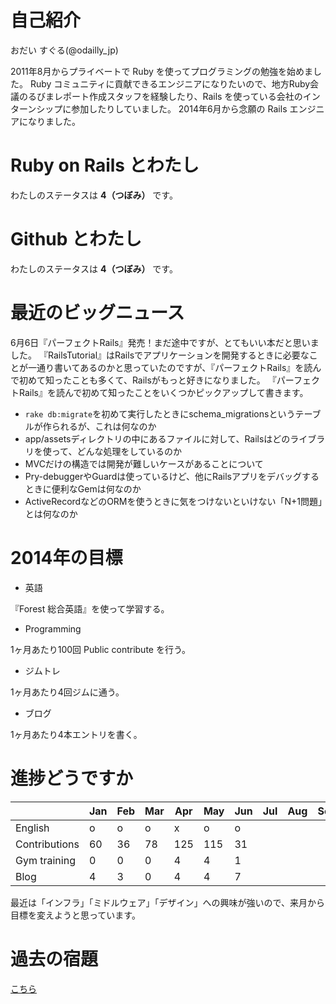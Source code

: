 # 自己紹介
おだい すぐる(@odailly_jp)

2011年8月からプライベートで Ruby を使ってプログラミングの勉強を始めました。
Ruby コミュニティに貢献できるエンジニアになりたいので、地方Ruby会議のるびまレポート作成スタッフを経験したり、Rails を使っている会社のインターンシップに参加したりしていました。
2014年6月から念願の Rails エンジニアになりました。

# Ruby on Rails とわたし
わたしのステータスは **4（つぼみ）** です。

# Github とわたし
わたしのステータスは **4（つぼみ）** です。  

# 最近のビッグニュース
6月6日『パーフェクトRails』発売！まだ途中ですが、とてもいい本だと思いました。
『RailsTutorial』はRailsでアプリケーションを開発するときに必要なことが一通り書いてあるのかと思っていたのですが、『パーフェクトRails』を読んで初めて知ったことも多くて、Railsがもっと好きになりました。
『パーフェクトRails』を読んで初めて知ったことをいくつかピックアップして書きます。
- `rake db:migrate`を初めて実行したときにschema_migrationsというテーブルが作られるが、これは何なのか
- app/assetsディレクトリの中にあるファイルに対して、Railsはどのライブラリを使って、どんな処理をしているのか
- MVCだけの構造では開発が難しいケースがあることについて
- Pry-debuggerやGuardは使っているけど、他にRailsアプリをデバッグするときに便利なGemは何なのか
- ActiveRecordなどのORMを使うときに気をつけないといけない「N+1問題」とは何なのか

# 2014年の目標
- 英語

『Forest 総合英語』を使って学習する。

- Programming

1ヶ月あたり100回 Public contribute を行う。

- ジムトレ

1ヶ月あたり4回ジムに通う。

- ブログ

1ヶ月あたり4本エントリを書く。

# 進捗どうですか
|               | Jan | Feb | Mar | Apr | May | Jun | Jul | Aug | Sep | Oct | Nov | Dec |
|:--------------|-----|-----|-----|-----|-----|-----|-----|-----|-----|-----|-----|----:|
| English       |  o  |  o  |  o  |  x  |  o  |   o |     |     |     |     |     |     |
| Contributions |  60 |  36 |  78 | 125 | 115 |  31 |     |     |     |     |     |     |
| Gym training  |   0 |   0 |   0 |   4 |   4 |   1 |     |     |     |     |     |     |
| Blog          |   4 |   3 |   0 |   4 |   4 |   7 |     |     |     |     |     |     |

最近は「インフラ」「ミドルウェア」「デザイン」への興味が強いので、来月から目標を変えようと思っています。

# 過去の宿題
[こちら](https://gist.github.com/odaillyjp/ae33200fd8ffc9f35d6c)
